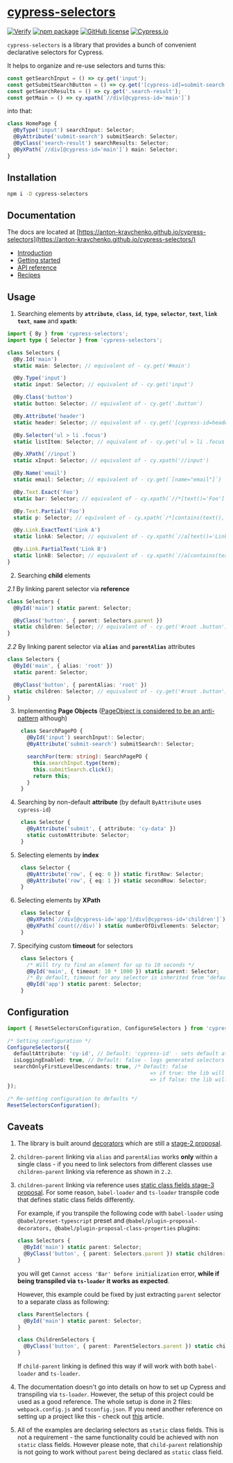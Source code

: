 # [cypress-selectors](https://anton-kravchenko.github.io/cypress-selectors/)

[![Verify](https://github.com/anton-kravchenko/cypress-selectors/actions/workflows/verify.yml/badge.svg?branch=main&event=push)](https://github.com/anton-kravchenko/cypress-selectors/actions/workflows/verify.yml)
[![npm package](https://img.shields.io/npm/v/cypress-selectors?style=flat)](https://www.npmjs.com/package/cypress-selectors)
[![GitHub license](https://img.shields.io/badge/license-MIT-blue.svg)](https://github.com/anton-kravchenko/cypress-selectors/blob/main/LICENSE)
[![Cypress.io](https://img.shields.io/badge/tested%20with-Cypress-04C38E.svg)](https://www.cypress.io/)

`cypress-selectors` is a library that provides a bunch of convenient declarative selectors for Cypress.

It helps to organize and re-use selectors and turns this:

```TypeScript
const getSearchInput = () => cy.get('input');
const getSubmitSearchButton = () => cy.get('[cypress-id]=submit-search');
const getSearchResults = () => cy.get('.search-result');
const getMain = () => cy.xpath(`//div[@cypress-id='main']`)
```

into that:

```TypeScript
class HomePage {
  @ByType('input') searchInput: Selector;
  @ByAttribute('submit-search') submitSearch: Selector;
  @ByClass('search-result') searchResults: Selector;
  @ByXPath(`//div[@cypress-id='main']`) main: Selector;
}
```

## Installation

```sh
npm i -D cypress-selectors
```

## Documentation

The docs are located at [https://anton-kravchenko.github.io/cypress-selectors](https://anton-kravchenko.github.io/cypress-selectors/)

- [Introduction](https://anton-kravchenko.github.io/cypress-selectors/)
- [Getting started](https://anton-kravchenko.github.io/cypress-selectors/getting-started/basic-usage)
- [API reference](https://anton-kravchenko.github.io/cypress-selectors/api-reference/selectors)
- [Recipes](https://anton-kravchenko.github.io/cypress-selectors/recipes)

## Usage

1. Searching elements by **`attribute`**, **`class`**, **`id`**, **`type`**, **`selector`**, **`text`**, **`link text`**, **`name`** and **`xpath`**:

```typescript
import { By } from 'cypress-selectors';
import type { Selector } from 'cypress-selectors';

class Selectors {
  @By.Id('main')
  static main: Selector; // equivalent of - cy.get('#main')

  @By.Type('input')
  static input: Selector; // equivalent of - cy.get('input')

  @By.Class('button')
  static button: Selector; // equivalent of - cy.get('.button')

  @By.Attribute('header')
  static header: Selector; // equivalent of - cy.get('[cypress-id=header')

  @By.Selector('ul > li .focus')
  static listItem: Selector; // equivalent of - cy.get('ul > li .focus')

  @By.XPath(`//input`)
  static xInput: Selector; // equivalent of - cy.xpath('//input')

  @By.Name('email')
  static email: Selector; // equivalent of - cy.get(`[name="email"]`)

  @By.Text.Exact('Foo')
  static bar: Selector; // equivalent of - cy.xpath(`//*[text()='Foo']`)

  @By.Text.Partial('Foo')
  static p: Selector; // equivalent of - cy.xpath(`/*[contains(text(), 'foo')]`)

  @By.Link.ExactText('Link A')
  static linkA: Selector; // equivalent of - cy.xpath(`//a[text()='Link A']`)

  @By.Link.PartialText('Link B')
  static linkB: Selector; // equivalent of - cy.xpath(`//a[contains(text(), 'Link B')]`)
}
```

2. Searching **child** elements

_2.1_ By linking parent selector via **reference**

```TypeScript
class Selectors {
  @ById('main') static parent: Selector;

  @ByClass('button', { parent: Selectors.parent })
  static children: Selector; // equivalent of - cy.get('#root .button')
}
```

_2.2_ By linking parent selector via **`alias`** and **`parentAlias`** attributes

```TypeScript
class Selectors {
  @ById('main', { alias: 'root' })
  static parent: Selector;

  @ByClass('button', { parentAlias: 'root' })
  static children: Selector; // equivalent of - cy.get('#root .button')
}
```

3. Implementing **Page Objects** ([PageObject is considered to be an anti-pattern](https://www.cypress.io/blog/2019/01/03/stop-using-page-objects-and-start-using-app-actions/) although)

   ```TypeScript
    class SearchPagePO {
      @ById('input') searchInput!: Selector;
      @ByAttribute('submit-search') submitSearch!: Selector;

      searchFor(term: string): SearchPagePO {
        this.searchInput.type(term);
        this.submitSearch.click();
        return this;
      }
    }
   ```

4. Searching by non-default **attribute** (by default `ByAttribute` uses `cypress-id`)

   ```TypeScript
    class Selector {
      @ByAttribute('submit', { attribute: 'cy-data' })
      static customAttribute: Selector;
    }
   ```

5. Selecting elements by **index**

   ```TypeScript
    class Selector {
      @ByAttribute('row', { eq: 0 }) static firstRow: Selector;
      @ByAttribute('row', { eq: 1 }) static secondRow: Selector;
    }
   ```

6. Selecting elements by **XPath**

   ```TypeScript
    class Selector {
      @ByXPath(`//div[@cypress-id='app']/div[@cypress-id='children']`) static app: Selector;
      @ByXPath(`count(//div)`) static numberOfDivElements: Selector;
    }
   ```

7. Specifying custom **timeout** for selectors

   ```TypeScript
    class Selectors {
      /* Will try to find an element for up to 10 seconds */
      @ById('main', { timeout: 10 * 1000 }) static parent: Selector;
      /* By default, timeout for any selector is inherited from "defaultCommandTimeout" value of Cypress configuration */
      @ById('app') static parent: Selector;
    }
   ```

## Configuration

```TypeScript
import { ResetSelectorsConfiguration, ConfigureSelectors } from 'cypress-selectors';

/* Setting configuration */
ConfigureSelectors({
  defaultAttribute: 'cy-id', // Default: 'cypress-id' - sets default attribute to be used by @ByAttribute selector
  isLoggingEnabled: true, // Default: false - logs generated selectors before accessing elements
  searchOnlyFirstLevelDescendants: true, /* Default: false
                                              => if true: the lib will be using `Child Selector` for resolving `child-parent` relationship - https://api.jquery.com/child-selector/
                                              => if false: the lib will be using `Descendant Selector` for resolving `child-parent` relationship - https://api.jquery.com/descendant-selector/ */
});

/* Re-setting configuration to defaults */
ResetSelectorsConfiguration();
```

## Caveats

1. The library is built around [decorators](https://www.typescriptlang.org/docs/handbook/decorators.html) which are still a [stage-2 proposal](https://tc39.es/proposal-decorators/).

2. `children-parent` linking via `alias` and `parentAlias` works **only** within a single class - if you need to link selectors from different classes use `children-parent` linking via reference as shown in `2.2`.

3. `children-parent` linking via reference uses [static class fields stage-3 proposal](https://tc39.es/proposal-static-class-features/). For some reason, `babel-loader` and `ts-loader` transpile code that defines static class fields differently.

   For example, if you transpile the following code with `babel-loader` using `@babel/preset-typescript` preset and `@babel/plugin-proposal-decorators, @babel/plugin-proposal-class-properties` plugins:

   ```Typescript
   class Selectors {
     @ById('main') static parent: Selector;
     @ByClass('button', { parent: Selectors.parent }) static children: Selector;
   }
   ```

   you will get `Cannot access 'Bar' before initialization` error, **while if being transpiled via `ts-loader` it works as expected**.

   However, this example could be fixed by just extracting `parent` selector to a separate class as following:

   ```Typescript
   class ParentSelectors {
     @ById('main') static parent: Selector;
   }

   class ChildrenSelectors {
     @ByClass('button', { parent: ParentSelectors.parent }) static children: Selector;
   }
   ```

   If `child-parent` linking is defined this way if will work with both `babel-loader` and `ts-loader`.

4. The documentation doesn't go into details on how to set up Cypress and transpiling via `ts-loader`. However, the setup of this project could be used as a good reference. The whole setup is done in 2 files: `webpack.config.js` and `tsconfig.json`. If you need another reference on setting up a project like this - check out [this](https://glebbahmutov.com/blog/use-typescript-with-cypress/) article.

5. All of the examples are declaring selectors as `static` class fields. This is not a requirement - the same functionality could be achieved with non `static` class fields. However please note, that `child-parent` relationship is not going to work without `parent` being declared as `static` class field.
